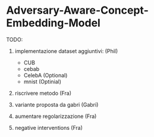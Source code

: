 # Adversary-Aware-Concept-Embedding-Model

TODO:

1. implementazione dataset aggiuntivi: (Phil)
   - CUB
   - cebab
   - CelebA (Optional)
   - mnist (Optinial)

2. riscrivere metodo (Fra)

3. variante proposta da gabri (Gabri)

4. aumentare regolarizzazione (Fra)

5. negative interventions (Fra)
